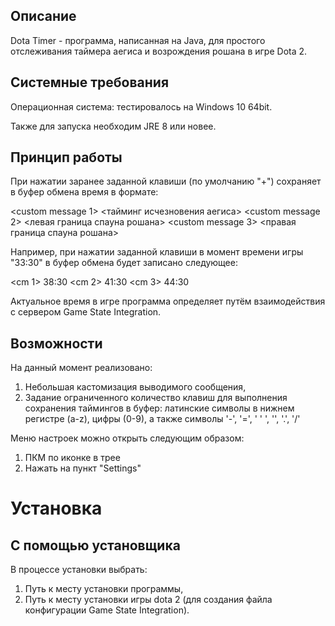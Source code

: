 ## Описание
Dota Timer - программа, написанная на Java, для простого отслеживания таймера аегиса и возрождения рошана в игре Dota 2.
## Системные требования
Операционная система: тестировалось на Windows 10 64bit.

Также для запуска необходим JRE 8 или новее.
## Принцип работы
При нажатии заранее заданной клавиши (по умолчанию "+") сохраняет в буфер обмена время в формате:

<custom message 1> <тайминг исчезновения аегиса> <custom message 2> <левая граница спауна рошана> <custom message 3> <правая граница спауна рошана>

Например, при нажатии заданной клавиши в момент времени игры "33:30" в буфер обмена будет записано следующее:

<cm 1> 38:30 <cm 2> 41:30 <cm 3> 44:30

Актуальное время в игре программа определяет путём взаимодействия с сервером Game State Integration.
## Возможности
На данный момент реализовано: 
1) Небольшая кастомизация выводимого сообщения,
2) Задание ограниченного количество клавиш для выполнения сохранения таймингов в буфер: латинские символы в нижнем регистре (a-z), цифры (0-9), а также символы '-', '=', ' ' ', '\', '.', '/'

Меню настроек можно открыть следующим образом:
1) ПКМ по иконке в трее
2) Нажать на пункт "Settings"
# Установка
## С помощью установщика
В процессе установки выбрать:
1) Путь к месту установки программы,
2) Путь к месту установки игры dota 2 (для создания файла конфигурации Game State Integration).
